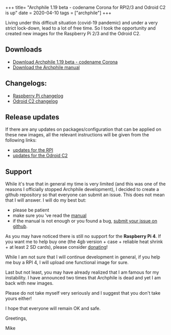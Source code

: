 +++
title= "Archphile 1.19 beta - codename Corona for RPI2/3 and Odroid C2 is up"
date = 2020-04-10
tags =  ["archphile"]
+++

Living under this difficult situation (covid-19 pandemic) and under a very strict lock-down, lead to a lot of free time. So I took the opportunity and created new images for the Raspberry Pi 2/3 and the Odroid C2.

## Downloads

- [Download Archphile 1.19 beta - codename Corona](https://archphile.org/download)
- [Download the Archphile manual](https://archphile.org/manual/archphile-manual.pdf)

## Changelogs: 

- [Raspberry Pi changelog](https://archphile.org/changelog/rpi.txt)
- [Odroid C2 changelog](https://archphile.org/changelog/odroidc2.txt)

## Release updates
If there are any updates on packages/configuration that can be applied on these new images, all the relevant instructions will be given from the following links:

- [updates for the RPI](https://archphile.org/changelog/updates-rpi.txt)
- [updates for the Odroid C2](https://archphile.org/changelog/updates-odroidc2.txt)


## Support

While it's true that in general my time is very limited (and this was one of the reasons I officially stopped Archphile development), I decided to create a github repository so that everyone can submit an issue. This does not mean that I will answer. I will do my best but:

- please be patient
- make sure you 've read the [manual](https://archphile.org/manual/)
- if the manual is not enough or you found a bug, [submit your issue on github](https://github.com/archphile/support/issues).
 

As you may have noticed there is still no support for the **Raspberry Pi 4**. If you want me to help buy one (the 4gb version + case  + reliable heat shrink + at least 2 SD cards), please consider [donating](https://www.paypal.com/cgi-bin/webscr?cmd=_s-xclick&hosted_button_id=BDJDPBBTJDKZC&source=url)!

While I am not sure that I will continue development in general, if you help me buy a RPI 4, I will upload one functional image for sure.

Last but not least, you may have already realized that I am famous for my instability. I have announced two times that Archphile is dead and yet I am back with new images. 

Please do not take myself very seriously and I suggest that you don't take yours either!

I hope that everyone will remain OK and safe.

Greetings,

Mike


